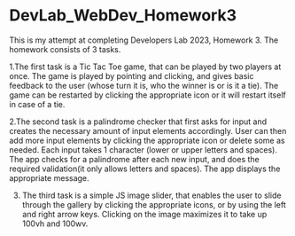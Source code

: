 # DevLab_WebDev_Homework3

This is my attempt at completing Developers Lab 2023, Homework 3. 
The homework consists of 3 tasks.

1.The first task is a Tic Tac Toe game, that can be played by two players at once. The game is played by pointing and clicking, and gives basic feedback to the user (whose turn it is, who the winner is or is it a tie). The game can be restarted by clicking the appropriate icon or it will restart itself in case of a tie.

2.The second task is a palindrome checker that first asks for input and creates the necessary amount of input elements accordingly. User can then add more input elements by clicking the appropriate icon or delete some as needed. Each input takes 1 character (lower or upper letters and spaces). The app checks for a palindrome after each new input, and does the required validation(it only allows letters and spaces). The app displays the appropriate message.

3. The third task is a simple JS image slider, that enables the user to slide through the gallery by clicking the appropriate icons, or by using the left and right arrow keys. Clicking on the image maximizes it to take up 100vh and 100wv.
